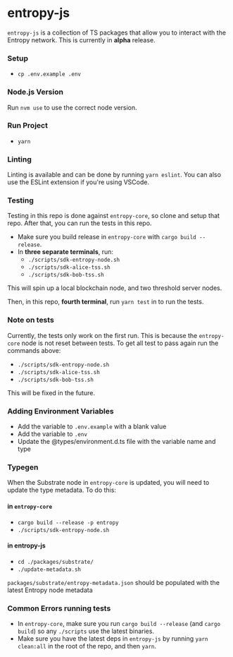 # entropy-js

`entropy-js` is a collection of TS packages that allow you to interact with the Entropy network. This is currently in **alpha** release.

### Setup

- `cp .env.example .env`

### Node.js Version

Run `nvm use` to use the correct node version.

### Run Project

- `yarn`

### Linting

Linting is available and can be done by running `yarn eslint`. You can also use the ESLint extension if you're using VSCode.

### Testing

Testing in this repo is done against `entropy-core`, so clone and setup that repo. After that, you can run the tests in this repo.

- Make sure you build release in `entropy-core` with `cargo build --release`.
- In **three separate terminals**, run:
  - `./scripts/sdk-entropy-node.sh`
  - `./scripts/sdk-alice-tss.sh`
  - `./scripts/sdk-bob-tss.sh`

This will spin up a local blockchain node, and two threshold server nodes.

Then, in this repo, **fourth terminal**, run `yarn test` in to run the tests.

### Note on tests

Currently, the tests only work on the first run. This is because the `entropy-core` node is not reset between tests. To get all test to pass again run the commands above:

- `./scripts/sdk-entropy-node.sh`
- `./scripts/sdk-alice-tss.sh`
- `./scripts/sdk-bob-tss.sh`

This will be fixed in the future.

### Adding Environment Variables

- Add the variable to `.env.example` with a blank value
- Add the variable to `.env`
- Update the @types/environment.d.ts file with the variable name and type

### Typegen

When the Substrate node in `entropy-core` is updated, you will need to update the type metadata. To do this:

#### in `entropy-core`

- `cargo build --release -p entropy`
- `./scripts/sdk-entropy-node.sh`

#### in entropy-js

- `cd ./packages/substrate/`
- `./update-metadata.sh`

`packages/substrate/entropy-metadata.json` should be populated with the latest Entropy node metadata

### Common Errors running tests

- In `entropy-core`, make sure you run `cargo build --release` (and `cargo build`) so any `./scripts` use the latest binaries.
- Make sure you have the latest deps in `entropy-js` by running `yarn clean:all` in the root of the repo, and then `yarn`.
